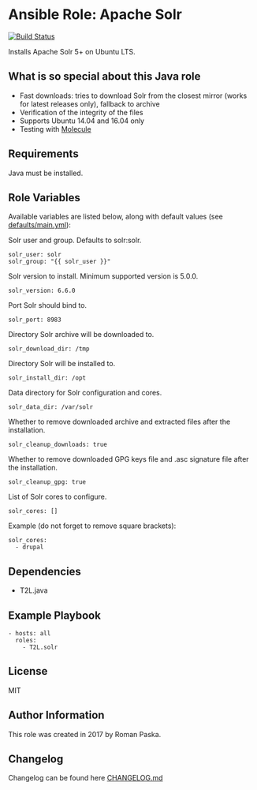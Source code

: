 # Ansible Role: Apache Solr

[![Build Status](https://travis-ci.org/T2L/ansible-role-solr.svg?branch=1.0.0)](https://travis-ci.org/T2L/ansible-role-solr)

Installs Apache Solr 5+ on Ubuntu LTS.

## What is so special about this Java role

- Fast downloads: tries to download Solr from the closest mirror (works for latest releases only), fallback to archive
- Verification of the integrity of the files
- Supports Ubuntu 14.04 and 16.04 only
- Testing with [Molecule](https://github.com/metacloud/molecule)

## Requirements

Java must be installed.

## Role Variables

Available variables are listed below, along with default values (see [defaults/main.yml](defaults/main.yml)):

Solr user and group. Defaults to solr:solr.

    solr_user: solr
    solr_group: "{{ solr_user }}"

Solr version to install. Minimum supported version is 5.0.0.

    solr_version: 6.6.0

Port Solr should bind to.

    solr_port: 8983

Directory Solr archive will be downloaded to.

    solr_download_dir: /tmp

Directory Solr will be installed to.

    solr_install_dir: /opt

Data directory for Solr configuration and cores.

    solr_data_dir: /var/solr

Whether to remove downloaded archive and extracted files after the installation.

    solr_cleanup_downloads: true

Whether to remove downloaded GPG keys file and .asc signature file after the installation.

    solr_cleanup_gpg: true

List of Solr cores to configure.

    solr_cores: []

Example (do not forget to remove square brackets):

    solr_cores:
      - drupal

## Dependencies

- T2L.java

## Example Playbook

    - hosts: all
      roles:
        - T2L.solr

## License

MIT

## Author Information

This role was created in 2017 by Roman Paska.

## Changelog

Changelog can be found here [CHANGELOG.md](CHANGELOG.md)
